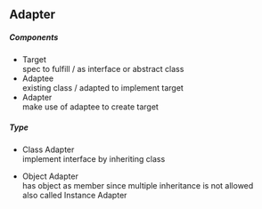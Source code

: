## Adapter  

##### Components
- Target  
spec to fulfill / as interface or abstract class
- Adaptee  
existing class / adapted to implement target
- Adapter  
make use of adaptee to create target

##### Type
- Class Adapter  
implement interface by inheriting class

- Object Adapter  
has object as member since multiple inheritance is not allowed  
also called Instance Adapter